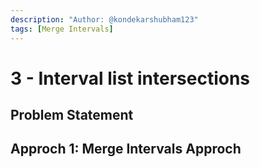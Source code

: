 ```yaml
---
description: "Author: @kondekarshubham123"
tags: [Merge Intervals]
---
```


# 3 - Interval list intersections

## Problem Statement

## Approch 1: Merge Intervals Approch
